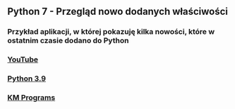 ## Python 7 - Przegląd nowo dodanych właściwości

### Przykład aplikacji, w której pokazuję kilka nowości, które w ostatnim czasie dodano do Python

### [YouTube](https://www.youtube.com/watch?v=Hq8EfP9FrbQ&list=PLCXqHvi_kahzWEUgvd9J3C739Qeuf4WiZ&index=7)
### [Python 3.9](https://docs.python.org/3/whatsnew/3.9.html)
### [KM Programs](https://km-programs.pl/)
